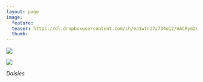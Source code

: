 ```yaml
---
layout: page
image:
  feature:
  teaser: https://dl.dropboxusercontent.com/sh/ea1wtnz7z734o12/AACRym2K07dCSKDvF1ZWgMAja/luontokuvat/kes%C3%A4/8/DS32323-245px.jpg
  thumb:
---
```


[![](https://dl.dropboxusercontent.com/sh/ea1wtnz7z734o12/AACimnnCbwuKACMoK59e1knWa/luontokuvat/kes%C3%A4/8/DS32323-800px.jpg)](https://dl.dropboxusercontent.com/sh/ea1wtnz7z734o12/AAD5T7IAM10GSquW38h49Qhqa/luontokuvat/kes%C3%A4/8/DS32323.jpg)

[![](https://dl.dropboxusercontent.com/sh/ea1wtnz7z734o12/AADcCekh1hJDsxl61Rjsb7h-a/luontokuvat/kes%C3%A4/8/DS32324-800px.jpg)](https://dl.dropboxusercontent.com/sh/ea1wtnz7z734o12/AABnPeYLiKYmpzxgBf93rk13a/luontokuvat/kes%C3%A4/8/DS32324.jpg)

*Daisies*
